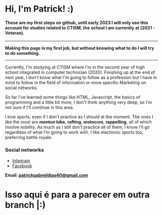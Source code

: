 # Hi, I'm Patrick! :)
####  These are my first steps on github, until early 2023 I will only use this account for studies related to CTISM, the school I am currently at (2021 - Veteran).
---
**Making this page is my first job, but without knowing what to do I will try to do something.**

---
Currently, I'm studying at CTISM where I'm in the second year of high school integrated in computer technician (2020). Finishing up at the end of next year, I don't know what I'm going to follow as a profession but I have in mind to follow in the field of information or more specific Marketing on social networks.

So far I've learned some things like HTML, Javascript, the basics of programming and a little bit more, I don't think anything very deep, so I'm not sure if I'll continue in this area.

I love sports, even if I don't practice as I should at the moment. The ones I like the most are **montun bike**, **rafting**, **motocros**, **rappelling**, all of which involve nobility. As much as I still don't practice all of them, I know I'll go regardless of what I'm going to work with. I like electronic sports too, preferring battle royale.

### Social networks
-   [Intagram](https://www.instagram.com/patrick_gabriel_dias_04/)
- 	[Facebook](https://www.facebook.com/patrickgabriel.dias)

**Email: patrickgabreildias40@gmail.com**

# Isso aqui é para a parecer em outra branch |:)
